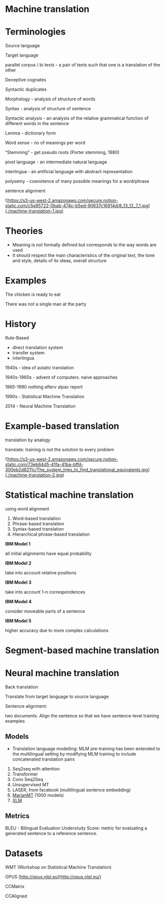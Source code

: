 # Machine translation

# Terminologies

Source language

Target language

parallel corpus / bi texts - a pair of texts such that one is a translation of the other

Deceptive cognates

Syntactic duplicates

Morphology - analysis of structure of words

Syntax - analysis of structure of sentence

Syntactic analysis - an analysis of the relative grammatical function of different words in the sentence

Lemma - dictionary form

Word sense - no of meanings per word

“Stemming” - get pseudo roots (Porter stemming, 1980)

pivot language - an intermediate natural language

interlingua - an artificial language with abstract representation

polysemy - coexistence of many possible meanings for a word/phrase

sentence alignment

![https://s3-us-west-2.amazonaws.com/secure.notion-static.com/c5e95722-0bab-474c-b5ed-90637c16914d/8_13_12_7_1.jpg](./machine-translation-1.jpg)

# Theories

- Meaning is not formally defined but corresponds to the way words are used
- It should respect the main characteristics of the original text, the tone and style, details of its ideas, overall structure

# Examples

The chicken is ready to eat

There was not a single man at the party

# History

Rule-Based

- direct translation system
- transfer system
- interlingua

1940s - idea of autatic translation

1940s-1960s - advent of computers. naive approaches

1965-1990 nothing afterv alpac report

1990s - Statistical Machine Translation

2014 - Neural Machine Translation

# **Example-based translation**

translation by analogy

translate: training is not the solution to every problem

![https://s3-us-west-2.amazonaws.com/secure.notion-static.com/73eb64d5-41fa-41ba-bffd-300eb2d8211c/The_system_tries_to_find_translational_equivalents.jpg](./machine-translation-2.jpg)

# **Statistical machine translation**

using word alignment

1. Word-based translation
2. Phrase-based translation
3. Syntax-based translation
4. Hierarchical phrase-based translation

**IBM Model 1**

all initial alignments have equal probability

**IBM Model 2**

take into account relative positions

**IBM Model 3**

take into account 1-n correspondences

**IBM Model 4**

consider moveable parts of a sentence

**IBM Model 5**

higher accuracy due to more complex calculations

# Segment-based machine translation

# Neural machine t**ranslation**

Back translation

Translate from target language to source language

Sentence alignment:

two documents. Align the sentence so that we have sentence-level training examples

## **Models**

- Translation language modelling: MLM pre-training has been extended to the multilingual setting by modifying MLM training to include concatenated translation pairs

1. Seq2seq with attention
2. Transformer
3. Conv Seq2Seq
4. Unsupervised MT
5. LASER, from facebook (multilingual sentence embedding)
6. [MarianMT](https://huggingface.co/transformers/model_doc/marian.html) (1000 models)
7. [XLM](https://github.com/facebookresearch/XLM)

## **Metrics**

BLEU - Bilingual Evaluation Understudy Score: metric for evaluating a generated sentence to a reference sentence.

# **Datasets**

WMT (Workshop on Statistical Machine Translation)

OPUS [http://opus.nlpl.eu](http://opus.nlpl.eu/)

CCMatrix

CCAligned
